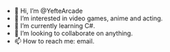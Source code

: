 - 👋 Hi, I’m @YefteArcade
- 👀 I’m interested in video games, anime and acting.
- 🌱 I’m currently learning C#.
- 💞️ I’m looking to collaborate on anything.
- 📫 How to reach me: email.

<!---
YefteArcade/YefteArcade is a ✨ special ✨ repository because its `README.md` (this file) appears on your GitHub profile.
You can click the Preview link to take a look at your changes.
--->
